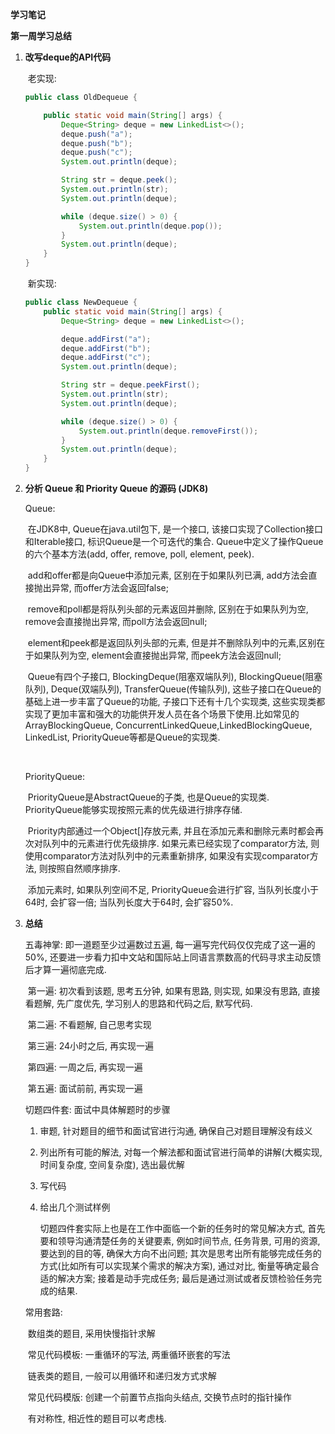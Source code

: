 **学习笔记**

**第一周学习总结**

1. **改写deque的API代码**

   ​	老实现:

   ```java
   public class OldDequeue {
   
       public static void main(String[] args) {
           Deque<String> deque = new LinkedList<>();
           deque.push("a");
           deque.push("b");
           deque.push("c");
           System.out.println(deque);
   
           String str = deque.peek();
           System.out.println(str);
           System.out.println(deque);
   
           while (deque.size() > 0) {
               System.out.println(deque.pop());
           }
           System.out.println(deque);
       }
   }
   ```

   ​	新实现:

   ```java
   public class NewDequeue {
       public static void main(String[] args) {
           Deque<String> deque = new LinkedList<>();
   
           deque.addFirst("a");
           deque.addFirst("b");
           deque.addFirst("c");
           System.out.println(deque);
   
           String str = deque.peekFirst();
           System.out.println(str);
           System.out.println(deque);
   
           while (deque.size() > 0) {
               System.out.println(deque.removeFirst());
           }
           System.out.println(deque);
       }
   }
   ```



2. **分析 Queue 和 Priority Queue 的源码 (JDK8)**

   Queue: 

   ​	在JDK8中, Queue在java.util包下, 是一个接口, 该接口实现了Collection接口和Iterable接口, 标识Queue是一个可迭代的集合. Queue中定义了操作Queue的六个基本方法(add, offer, remove, poll, element, peek).

   ​	add和offer都是向Queue中添加元素, 区别在于如果队列已满, add方法会直接抛出异常, 而offer方法会返回false;

   ​	remove和poll都是将队列头部的元素返回并删除, 区别在于如果队列为空, remove会直接抛出异常, 而poll方法会返回null;

   ​	element和peek都是返回队列头部的元素, 但是并不删除队列中的元素,区别在于如果队列为空, element会直接抛出异常, 而peek方法会返回null;

   ​	Queue有四个子接口, BlockingDeque(阻塞双端队列), BlockingQueue(阻塞队列), Deque(双端队列), TransferQueue(传输队列), 这些子接口在Queue的基础上进一步丰富了Queue的功能, 子接口下还有十几个实现类, 这些实现类都实现了更加丰富和强大的功能供开发人员在各个场景下使用.比如常见的ArrayBlockingQueue, ConcurrentLinkedQueue,LinkedBlockingQueue, LinkedList, PriorityQueue等都是Queue的实现类.

   ​	

   PriorityQueue:

   ​	PriorityQueue是AbstractQueue的子类, 也是Queue的实现类. PriorityQueue能够实现按照元素的优先级进行排序存储. 

   ​	Priority内部通过一个Object[]存放元素, 并且在添加元素和删除元素时都会再次对队列中的元素进行优先级排序. 如果元素已经实现了comparator方法, 则使用comparator方法对队列中的元素重新排序, 如果没有实现comparator方法, 则按照自然顺序排序.

   ​	添加元素时, 如果队列空间不足, PriorityQueue会进行扩容, 当队列长度小于64时, 会扩容一倍; 当队列长度大于64时, 会扩容50%.

   

3. **总结**

   五毒神掌: 即一道题至少过遍数过五遍, 每一遍写完代码仅仅完成了这一遍的50%, 还要进一步看力扣中文站和国际站上同语言票数高的代码寻求主动反馈后才算一遍彻底完成.

   ​	第一遍: 初次看到该题, 思考五分钟, 如果有思路, 则实现, 如果没有思路, 直接看题解, 先广度优先, 学习别人的思路和代码之后,  默写代码.

   ​	第二遍: 不看题解, 自己思考实现

   ​	第三遍: 24小时之后, 再实现一遍

   ​	第四遍: 一周之后, 再实现一遍

   ​	第五遍: 面试前前, 再实现一遍

   

   切题四件套: 面试中具体解题时的步骤

    1. 审题, 针对题目的细节和面试官进行沟通, 确保自己对题目理解没有歧义

    2. 列出所有可能的解法, 对每一个解法都和面试官进行简单的讲解(大概实现, 时间复杂度, 空间复杂度), 选出最优解

    3. 写代码

    4. 给出几个测试样例

       切题四件套实际上也是在工作中面临一个新的任务时的常见解决方式, 首先要和领导沟通清楚任务的关键要素, 例如时间节点, 任务背景, 可用的资源, 要达到的目的等, 确保大方向不出问题; 其次是思考出所有能够完成任务的方式(比如所有可以实现某个需求的解决方案), 通过对比, 衡量等确定最合适的解决方案; 接着是动手完成任务; 最后是通过测试或者反馈检验任务完成的结果.

   

   常用套路: 

   ​	数组类的题目, 采用快慢指针求解

   ​		常见代码模板: 一重循环的写法, 两重循环嵌套的写法

   ​	链表类的题目, 一般可以用循环和递归发方式求解

   ​		常见代码模版:  创建一个前置节点指向头结点, 交换节点时的指针操作

   ​	有对称性, 相近性的题目可以考虑栈.

